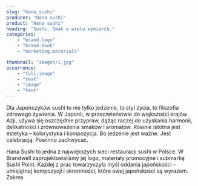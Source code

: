 ```yaml
---
slug: "hana_sushi"
producer: "Hana sushi"
product: "Hana sushi"
heading: "Sushi. Smak w wielu wymiarch."
categories:
    - "brand.logo"
    - "brand.book"
    - "marketing.materials"

thumbnail: "images/1.jpg"
occurrence:
    - "full-image"
    - "text"
    - "image"
    - "text"
---
```

Dla Japończyków sushi to nie tylko jedzenie, to styl życia, to filozofia
zdrowego żywienia. W Japonii, w przeciwieństwie do większości
krajów Azji, używa się oszczędnie przypraw, dążąc raczej do uzyskania
harmonii, delikatności i zrównoważenia smaków i aromatów. Równie
istotna jest estetyka – kolorystyka i kompozycja. Bo jedzenie jest
ważne. Jest celebracją. Powinno zachwycać.

Hana Sushi to jedna z największych sieci restauracji sushi w Polsce. W
Brandwell zaprojektowaliśmy jej logo, materiały promocyjne i
submarkę Sushi Point. Każdej z prac towarzyszyła myśl oddania
japońskości - umiejętnej kompozycji i skromności, które owej
japońskości są wyrazem.
Zakres
  